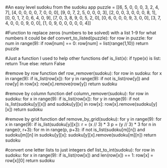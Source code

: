 #An easy level sudoku from the sudoku app
puzzle = [[6, 5, 0, 0, 0, 3, 2, 4, 7],
          [4, 0, 0, 0, 0, 7, 0, 0, 0],
          [9, 0, 7, 2, 5, 0, 0, 0, 3],
          [2, 0, 0, 3, 0, 0, 0, 8, 1],
          [0, 0, 1, 7, 0, 6, 4, 0, 9],
          [7, 0, 3, 8, 9, 0, 5, 2, 0],
          [0, 6, 0, 0, 0, 9, 3, 0, 0],
          [3, 7, 4, 0, 0, 0, 9, 0, 0],
          [1, 0, 9, 0, 0, 0, 0, 0, 4]]

#Function to replace zeros (numbers to be solved) with a list 1-9 for what numbers it could be
def convert_to_listed(puzzle):
    for row in puzzle:
        for num in range(9):
            if row[num] == 0:
                row[num] = list(range(1,10))
    return puzzle

#Just a function I used to help other functions
def is_list(x):
    if type(x) is list:
        return True
    else:
        return False

#remove by row function
def row_remover(sudoku):
    for row in sudoku:
        for x in range(9):
            if is_list(row[x]):
                for y in range(9):
                    if not is_list(row[y]) and row[y] in row[x]:
                        row[x].remove(row[y])
    return sudoku

#remove by column function
def column_remover(sudoku):
    for row in sudoku:
        for x in range(9):
            if is_list(row[x]):
                for y in range(9):
                    if not is_list(sudoku[y][x]) and sudoku[y][x] in row[x]:
                        row[x].remove(sudoku[y][x])
    return sudoku

#remove by grid function
def remove_by_grid(sudoku):
    for y in range(9):
        for x in range(9):
            if is_list(sudoku[y][x]):
                r = (x // 3) * 3
                p = (y // 3) * 3
                for n in range(r, r+3):
                    for m in range(p, p+3):
                        if not is_list(sudoku[m][n]) and sudoku[m][n] in sudoku[y][x]:
                            sudoku[y][x].remove(sudoku[m][n])
    return sudoku

#convert one letter lists to just integers
def list_to_int(sudoku):
    for row in sudoku:
        for x in range(9):
            if is_list(row[x]) and len(row[x]) == 1:
                row[x] = row[x][0]
    return sudoku


